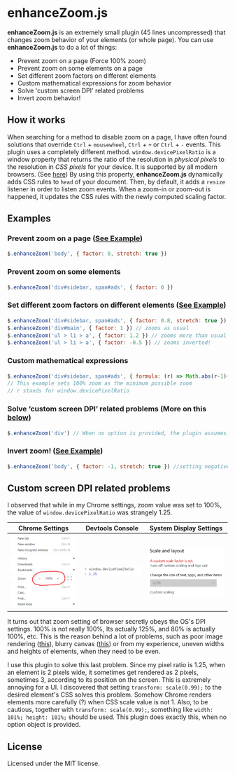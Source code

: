 
# enhanceZoom.js

**enhanceZoom.js** is an extremely small plugin (45 lines uncompressed) that changes zoom behavior of your elements (or whole page). You can use **enhanceZoom.js** to do a lot of things:
 - Prevent zoom on a page (Force 100% zoom)
 - Prevent zoom on some elements on a page  
 - Set different zoom factors on different elements 
 - Custom mathematical expressions for zoom behavior
 - Solve 'custom screen DPI' related problems
 - Invert zoom behavior!

## How it works
When searching for a method to disable zoom on a page, I have often found solutions that override `Ctrl` + `mousewheel`, `Ctrl` + `+` or `Ctrl` + `-` events. This plugin uses a completely different method. `window.devicePixelRatio` is a window property  that  returns the ratio of the resolution in  _physical pixels_  to the resolution in  _CSS pixels_  for your device. It is supported by all modern browsers. (See [here](https://developer.mozilla.org/en-US/docs/Web/API/Window/devicePixelRatio)) By using this property, **enhanceZoom.js** dynamically adds CSS rules to `head` of your document. Then, by default, it adds a `resize` listener in order to listen zoom events. When a zoom-in or zoom-out is happened, it updates the CSS rules with the newly computed scaling factor.


## Examples
### Prevent zoom on a page  ([See Example](https://codepen.io/onurkerimov/pen/BVYvBy))

```js
$.enhanceZoom('body', { factor: 0, stretch: true })
```
### Prevent zoom on some elements
```js
$.enhanceZoom('div#sidebar, span#ads', { factor: 0 })
```
### Set different zoom factors on different elements  ([See Example](https://codepen.io/onurkerimov/pen/wXyOZv))
```js
$.enhanceZoom('div#sidebar, span#ads', { factor: 0.8, stretch: true }) // zooms less than usual
$.enhanceZoom('div#main', { factor: 1 }) // zooms as usual
$.enhanceZoom('ul > li > a', { factor: 1.2 }) // zooms more than usual
$.enhanceZoom('ul > li > a', { factor: -0.5 }) // zooms inverted!
```
### Custom mathematical expressions
```js
$.enhanceZoom('div#sidebar, span#ads', { formula: (r) => Math.abs(r-1)+1 }) 
// This example sets 100% zoom as the minimum possible zoom
// r stands for window.devicePixelRatio
```
### Solve ‘custom screen DPI’ related problems (More on this [below](#custom-screen-dpi-related-problems))
```js
$.enhanceZoom('div') // When no option is provided, the plugin assumes: factor = 0.99
```

### Invert zoom!  ([See Example](https://codepen.io/onurkerimov/pen/zaRQBQ))
```js
$.enhanceZoom('body', { factor: -1, stretch: true }) //setting negative factor inverts
```
## Custom screen DPI related problems
I observed that while in my Chrome settings, zoom value was set to 100%, the value of `window.devicePixelRatio` was strangely 1.25.

| Chrome Settings | Devtools Console | System Display Settings |
|--|--|--|
| ![](assets/chrome.png) | ![](assets/devtools.png) | ![](assets/windows.png) |
  
It turns out that zoom setting of browser secretly obeys the OS's DPI settings. 100% is not really 100%, Its actually 125%, and 80% is actually 100%, etc. This is the reason behind a lot of problems, such as poor image rendering ([this](https://medium.freecodecamp.org/-898b38a6c0e1)), blurry canvas ([this](https://stackoverflow.com/questions/8696631/canvas-drawings-like-lines-are-blurry)) or from my experience, uneven widths and heights of elements, when they need to be even. 

I use this plugin to solve this last problem. Since my pixel ratio is 1.25, when an element is 2 pixels wide, it sometimes get rendered as 2 pixels, sometimes 3, according to its position on the screen. This is extremely annoying for a UI. I discovered that setting `transform: scale(0.99);` to the desired element's CSS solves this problem. Somehow Chrome renders elements more carefully (?) when CSS scale value is not 1. Also, to be cautious, together with `transform: scale(0.99);`, something like `width: 101%; height: 101%;` should be used. This plugin does exactly this, when no option object is provided.

## License

Licensed under the MIT license.
